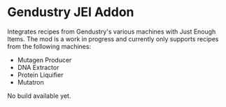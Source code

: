 # Gendustry JEI Addon

Integrates recipes from Gendustry's various machines with Just Enough Items. The mod is a work in progress and currently only supports recipes from the following machines:

<ul>
  <li> Mutagen Producer </li>
  <li> DNA Extractor </li>
  <li> Protein Liquifier </li>
  <li> Mutatron </li>
</ul>

No build available yet.
